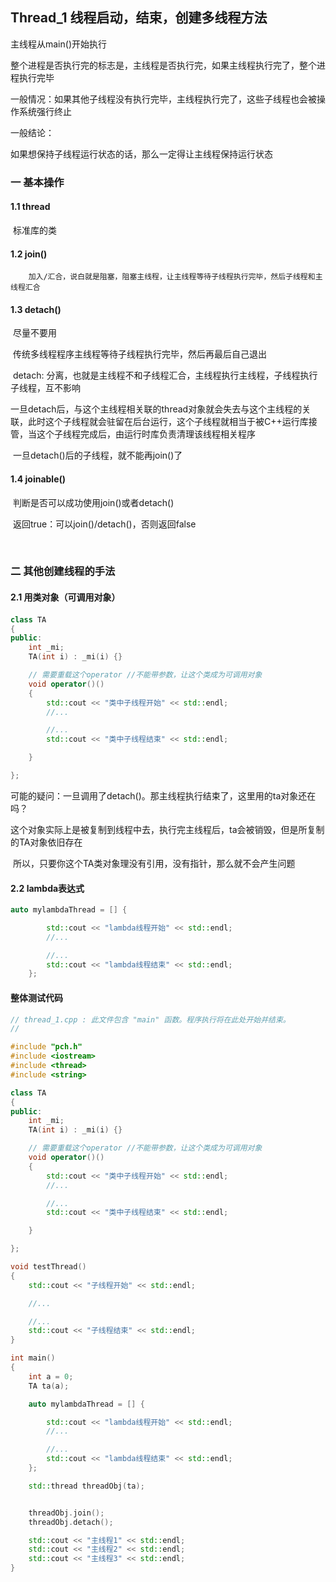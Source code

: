 ## Thread_1 线程启动，结束，创建多线程方法

主线程从main()开始执行

整个进程是否执行完的标志是，主线程是否执行完，如果主线程执行完了，整个进程执行完毕

一般情况：如果其他子线程没有执行完毕，主线程执行完了，这些子线程也会被操作系统强行终止

一般结论：

如果想保持子线程运行状态的话，那么一定得让主线程保持运行状态

### 一 基本操作

#### 1.1 thread 

​		标准库的类

#### 1.2 join()

 		加入/汇合，说白就是阻塞，阻塞主线程，让主线程等待子线程执行完毕，然后子线程和主线程汇合

#### 1.3 detach() 

​		 尽量不要用

​		传统多线程程序主线程等待子线程执行完毕，然后再最后自己退出

​        detach: 分离，也就是主线程不和子线程汇合，主线程执行主线程，子线程执行子线程，互不影响

​         一旦detach后，与这个主线程相关联的thread对象就会失去与这个主线程的关联，此时这个子线程就会驻留在后台运行，这个子线程就相当于被C++运行库接管，当这个子线程完成后，由运行时库负责清理该线程相关程序

​         一旦detach()后的子线程，就不能再join()了

#### 1.4  joinable()

​		判断是否可以成功使用join()或者detach()

​		返回true：可以join()/detach()，否则返回false

​		 

### 二 其他创建线程的手法

#### 2.1 用类对象（可调用对象）

####  

```c++
class TA
{
public:
	int _mi;
	TA(int i) : _mi(i) {}

	// 需要重载这个operator //不能带参数，让这个类成为可调用对象
	void operator()()
	{
		std::cout << "类中子线程开始" << std::endl;
		//...

		//...
		std::cout << "类中子线程结束" << std::endl;

	}

};
```

​	 可能的疑问：一旦调用了detach()。那主线程执行结束了，这里用的ta对象还在吗？

​     这个对象实际上是被复制到线程中去，执行完主线程后，ta会被销毁，但是所复制的TA对象依旧存在

​     所以，只要你这个TA类对象理没有引用，没有指针，那么就不会产生问题

#### 2.2 lambda表达式

```c++
auto mylambdaThread = [] {

		std::cout << "lambda线程开始" << std::endl;
		//...

		//...
		std::cout << "lambda线程结束" << std::endl;
	};
```





#### 整体测试代码

```c++
// thread_1.cpp : 此文件包含 "main" 函数。程序执行将在此处开始并结束。
//

#include "pch.h"
#include <iostream>
#include <thread>
#include <string>

class TA
{
public:
	int _mi;
	TA(int i) : _mi(i) {}

	// 需要重载这个operator //不能带参数，让这个类成为可调用对象
	void operator()()
	{
		std::cout << "类中子线程开始" << std::endl;
		//...

		//...
		std::cout << "类中子线程结束" << std::endl;

	}

};

void testThread()
{
	std::cout << "子线程开始" << std::endl;

	//...

	//...
	std::cout << "子线程结束" << std::endl;
}

int main()
{
	int a = 0;
	TA ta(a);

	auto mylambdaThread = [] {

		std::cout << "lambda线程开始" << std::endl;
		//...

		//...
		std::cout << "lambda线程结束" << std::endl;
	};

	std::thread threadObj(ta);


	threadObj.join();
	threadObj.detach();

	std::cout << "主线程1" << std::endl;
	std::cout << "主线程2" << std::endl;
	std::cout << "主线程3" << std::endl;
}


```


